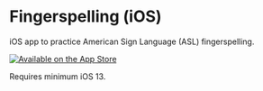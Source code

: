 # Fingerspelling (iOS)

iOS app to practice American Sign Language (ASL) fingerspelling.

[![Available on the App Store](http://cl.ly/WouG/Download_on_the_App_Store_Badge_US-UK_135x40.svg)](https://apps.apple.com/us/app/asl-fingerspelling-practice/id1503242863)

Requires minimum iOS 13.
